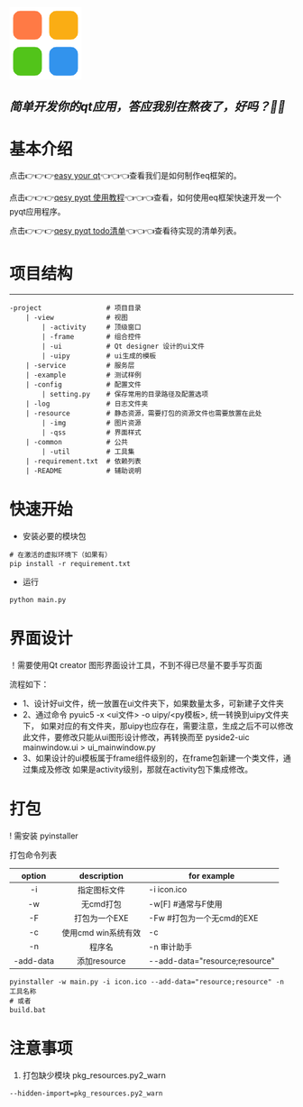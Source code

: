 ![app icon](resource/img/icon.png) 


*简单开发你的qt应用，答应我别在熬夜了，好吗？👀✨*
---

# 基本介绍

点击👉👉👉[easy your qt](doc/help/)👈👈👈查看我们是如何制作eq框架的。

点击👉👉👉[qesy pyqt 使用教程](doc/start/)👈👈👈查看，如何使用eq框架快速开发一个pyqt应用程序。

点击👉👉👉[qesy pyqt todo清单](doc/todo/)👈👈👈查看待实现的清单列表。


# 项目结构
---
    -project                # 项目目录
        | -view             # 视图
            | -activity     # 顶级窗口
            | -frame        # 组合控件
            | -ui           # Qt designer 设计的ui文件
            | -uipy         # ui生成的模板
        | -service          # 服务层
        | -example          # 测试样例
        | -config           # 配置文件
            | setting.py    # 保存常用的目录路径及配置选项
        | -log              # 日志文件夹
        | -resource         # 静态资源，需要打包的资源文件也需要放置在此处
            | -img          # 图片资源
            | -qss          # 界面样式
        | -common           # 公共
            | -util         # 工具集
        | -requirement.txt  # 依赖列表
        | -README           # 辅助说明

# 快速开始

- 安装必要的模块包
```shell script
# 在激活的虚拟环境下（如果有）
pip install -r requirement.txt
```

- 运行
```shell script
python main.py
```

# 界面设计
！需要使用Qt creator 图形界面设计工具，不到不得已尽量不要手写页面

流程如下：
- 1、设计好ui文件，统一放置在ui文件夹下，如果数量太多，可新建子文件夹
- 2、通过命令 pyuic5 -x <ui文件> -o uipy/<py模板>, 统一转换到uipy文件夹下，
     如果对应的有文件夹，那uipy也应存在，需要注意，生成之后不可以修改此文件，要修改只能从ui图形设计修改，再转换而至
     pyside2-uic mainwindow.ui > ui_mainwindow.py
- 3、如果设计的ui模板属于frame组件级别的，在frame包新建一个类文件，通过集成及修改
      如果是activity级别，那就在activity包下集成修改。


# 打包
! 需安装 pyinstaller

打包命令列表

|option| description|for example|
|:----:| :---------:|--------|
|-i    |指定图标文件  | -i icon.ico
|-w    |无cmd打包    | -w[F] #通常与F使用
|-F    |打包为一个EXE | -Fw #打包为一个无cmd的EXE
|-c    |使用cmd win系统有效 | -c 
|-n    |程序名       | -n 审计助手  
|-add-data    |添加resource       | --add-data="resource;resource"

```shell script
pyinstaller -w main.py -i icon.ico --add-data="resource;resource" -n 工具名称
# 或者
build.bat
```

# 注意事项
1. 打包缺少模块 pkg_resources.py2_warn
```shell script
--hidden-import=pkg_resources.py2_warn
```
 